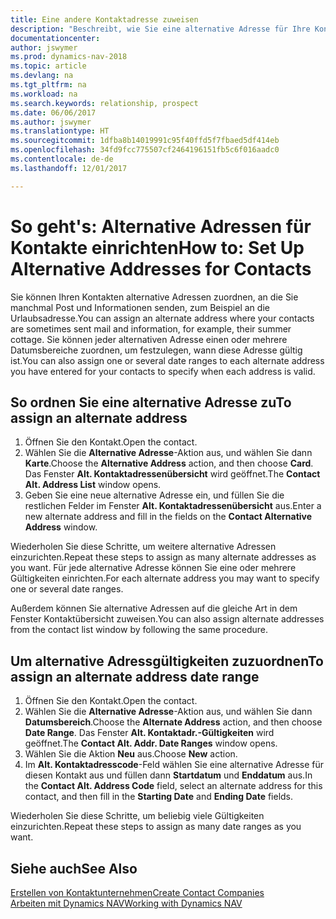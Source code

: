 ```yaml
---
title: Eine andere Kontaktadresse zuweisen
description: "Beschreibt, wie Sie eine alternative Adresse für Ihre Kontakte zuweisen, an die Sie manchmal Informationen senden."
documentationcenter: 
author: jswymer
ms.prod: dynamics-nav-2018
ms.topic: article
ms.devlang: na
ms.tgt_pltfrm: na
ms.workload: na
ms.search.keywords: relationship, prospect
ms.date: 06/06/2017
ms.author: jswymer
ms.translationtype: HT
ms.sourcegitcommit: 1dfba8b14019991c95f40ffd5f7fbaed5df414eb
ms.openlocfilehash: 34fd9fcc775507cf2464196151fb5c6f016aadc0
ms.contentlocale: de-de
ms.lasthandoff: 12/01/2017

---
```

# <a name="how-to-set-up-alternative-addresses-for-contacts"></a><span data-ttu-id="f95a4-103">So geht's: Alternative Adressen für Kontakte einrichten</span><span class="sxs-lookup"><span data-stu-id="f95a4-103">How to: Set Up Alternative Addresses for Contacts</span></span>
<span data-ttu-id="f95a4-104">Sie können Ihren Kontakten alternative Adressen zuordnen, an die Sie manchmal Post und Informationen senden, zum Beispiel an die Urlaubsadresse.</span><span class="sxs-lookup"><span data-stu-id="f95a4-104">You can assign an alternate address where your contacts are sometimes sent mail and information, for example, their summer cottage.</span></span> <span data-ttu-id="f95a4-105">Sie können jeder alternativen Adresse einen oder mehrere Datumsbereiche zuordnen, um festzulegen, wann diese Adresse gültig ist.</span><span class="sxs-lookup"><span data-stu-id="f95a4-105">You can also assign one or several date ranges to each alternate address you have entered for your contacts to specify when each address is valid.</span></span>

## <a name="to-assign-an-alternate-address"></a><span data-ttu-id="f95a4-106">So ordnen Sie eine alternative Adresse zu</span><span class="sxs-lookup"><span data-stu-id="f95a4-106">To assign an alternate address</span></span>
1. <span data-ttu-id="f95a4-107">Öffnen Sie den Kontakt.</span><span class="sxs-lookup"><span data-stu-id="f95a4-107">Open the contact.</span></span>
2. <span data-ttu-id="f95a4-108">Wählen Sie die **Alternative Adresse**-Aktion aus, und wählen Sie dann **Karte**.</span><span class="sxs-lookup"><span data-stu-id="f95a4-108">Choose the **Alternative Address** action, and then choose **Card**.</span></span> <span data-ttu-id="f95a4-109">Das Fenster **Alt. Kontaktadressenübersicht** wird geöffnet.</span><span class="sxs-lookup"><span data-stu-id="f95a4-109">The **Contact Alt. Address List** window opens.</span></span>
3. <span data-ttu-id="f95a4-110">Geben Sie eine neue alternative Adresse ein, und füllen Sie die restlichen Felder im Fenster **Alt. Kontaktadressenübersicht** aus.</span><span class="sxs-lookup"><span data-stu-id="f95a4-110">Enter a new alternate address and fill in the fields on the **Contact Alternative Address** window.</span></span>

<span data-ttu-id="f95a4-111">Wiederholen Sie diese Schritte, um weitere alternative Adressen einzurichten.</span><span class="sxs-lookup"><span data-stu-id="f95a4-111">Repeat these steps to assign as many alternate addresses as you want.</span></span> <span data-ttu-id="f95a4-112">Für jede alternative Adresse können Sie eine oder mehrere Gültigkeiten einrichten.</span><span class="sxs-lookup"><span data-stu-id="f95a4-112">For each alternate address you may want to specify one or several date ranges.</span></span>

<span data-ttu-id="f95a4-113">Außerdem können Sie alternative Adressen auf die gleiche Art in dem Fenster Kontaktübersicht zuweisen.</span><span class="sxs-lookup"><span data-stu-id="f95a4-113">You can also assign alternate addresses from the contact list window by following the same procedure.</span></span>

## <a name="to-assign-an-alternate-address-date-range"></a><span data-ttu-id="f95a4-114">Um alternative Adressgültigkeiten zuzuordnen</span><span class="sxs-lookup"><span data-stu-id="f95a4-114">To assign an alternate address date range</span></span>
1. <span data-ttu-id="f95a4-115">Öffnen Sie den Kontakt.</span><span class="sxs-lookup"><span data-stu-id="f95a4-115">Open the contact.</span></span>
2. <span data-ttu-id="f95a4-116">Wählen Sie die **Alternative Adresse**-Aktion aus, und wählen Sie dann **Datumsbereich**.</span><span class="sxs-lookup"><span data-stu-id="f95a4-116">Choose the **Alternate Address** action, and then choose **Date Range**.</span></span> <span data-ttu-id="f95a4-117">Das Fenster **Alt. Kontaktadr.-Gültigkeiten** wird geöffnet.</span><span class="sxs-lookup"><span data-stu-id="f95a4-117">The **Contact Alt. Addr. Date Ranges** window opens.</span></span>
3. <span data-ttu-id="f95a4-118">Wählen Sie die Aktion **Neu** aus.</span><span class="sxs-lookup"><span data-stu-id="f95a4-118">Choose **New** action.</span></span>
4. <span data-ttu-id="f95a4-119">Im **Alt. Kontaktadresscode**-Feld wählen Sie eine alternative Adresse für diesen Kontakt aus und füllen dann **Startdatum** und **Enddatum** aus.</span><span class="sxs-lookup"><span data-stu-id="f95a4-119">In the **Contact Alt. Address Code** field, select an alternate address for this contact, and then fill in the **Starting Date** and **Ending Date** fields.</span></span>

<span data-ttu-id="f95a4-120">Wiederholen Sie diese Schritte, um beliebig viele Gültigkeiten einzurichten.</span><span class="sxs-lookup"><span data-stu-id="f95a4-120">Repeat these steps to assign as many date ranges as you want.</span></span>

## <a name="see-also"></a><span data-ttu-id="f95a4-121">Siehe auch</span><span class="sxs-lookup"><span data-stu-id="f95a4-121">See Also</span></span>
[<span data-ttu-id="f95a4-122">Erstellen von Kontaktunternehmen</span><span class="sxs-lookup"><span data-stu-id="f95a4-122">Create Contact Companies</span></span>](marketing-create-contact-companies.md)  
[<span data-ttu-id="f95a4-123">Arbeiten mit Dynamics NAV</span><span class="sxs-lookup"><span data-stu-id="f95a4-123">Working with Dynamics NAV</span></span>](ui-work-product.md)

